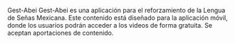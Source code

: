 Gest-Abei
Gest-Abei es una aplicación para el reforzamiento de la Lengua de Señas Mexicana. Este contenido está diseñado para la aplicación móvil, donde los usuarios podrán acceder a los videos de forma gratuita. Se aceptan aportaciones de contenido.
